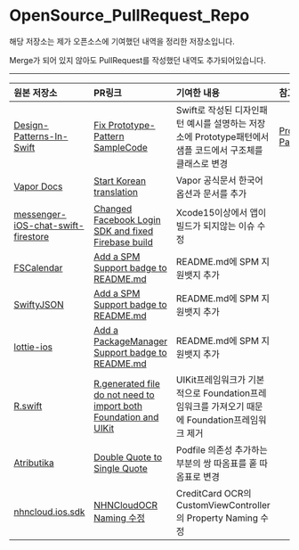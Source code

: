 # OpenSource_PullRequest_Repo
해당 저장소는 제가 오픈소스에 기여했던 내역을 정리한 저장소입니다.

Merge가 되어 있지 않아도 PullRequest를 작성했던 내역도 추가되어있습니다.

---

|원본 저장소|PR링크|기여한 내용|참고 문서|
|:---|:----|:---|:---|
|[Design-Patterns-In-Swift](https://github.com/ochococo/Design-Patterns-In-Swift)|[Fix Prototype-Pattern SampleCode](https://github.com/ochococo/Design-Patterns-In-Swift/pull/109)|Swift로 작성된 디자인패턴 예시를 설명하는 저장소에 Prototype패턴에서 샘플 코드에서 구조체를 클래스로 변경|[Prototype-Pattern.md](ReferenceDocs/Prototype-Pattern.md)|
|[Vapor Docs](https://github.com/vapor/docs)|[Start Korean translation](https://github.com/vapor/docs/pull/841)|Vapor 공식문서 한국어옵션과 문서를 추가|
|[messenger-iOS-chat-swift-firestore](https://github.com/instamobile/messenger-iOS-chat-swift-firestore)|[Changed Facebook Login SDK and fixed Firebase build](https://github.com/instamobile/messenger-iOS-chat-swift-firestore/pull/29)|Xcode15이상에서 앱이 빌드가 되지않는 이슈 수정|
|[FSCalendar](https://github.com/WenchaoD/FSCalendar)|[Add a SPM Support badge to README.md](https://github.com/WenchaoD/FSCalendar/pull/1377)|README.md에 SPM 지원뱃지 추가|
|[SwiftyJSON](https://github.com/SwiftyJSON/SwiftyJSON)|[Add a SPM Support badge to README.md](https://github.com/SwiftyJSON/SwiftyJSON/pull/1120)|README.md에 SPM 지원뱃지 추가|
|[lottie-ios](https://github.com/airbnb/lottie-ios)|[Add a PackageManager Support badge to README.md](https://github.com/airbnb/lottie-ios/pull/1662)|README.md에 SPM 지원뱃지 추가|
|[R.swift](https://github.com/mac-cain13/R.swift)|[R.generated file do not need to import both Foundation and UIKit](https://github.com/mac-cain13/R.swift/pull/767)|UIKit프레임워크가 기본적으로 Foundation프레임워크를 가져오기 때문에 Foundation프레임워크 제거|
|[Atributika](https://github.com/psharanda/Atributika)|[Double Quote to Single Quote](https://github.com/psharanda/Atributika/pull/174)|Podfile 의존성 추가하는 부분의 쌍 따옴표를 홑 따옴표로 변경|
|[nhncloud.ios.sdk](https://github.com/nhn/nhncloud.ios.sdk)|[NHNCloudOCR Naming 수정](https://github.com/nhn/nhncloud.ios.sdk/pull/5)|CreditCard OCR의 CustomViewController의 Property Naming 수정|
